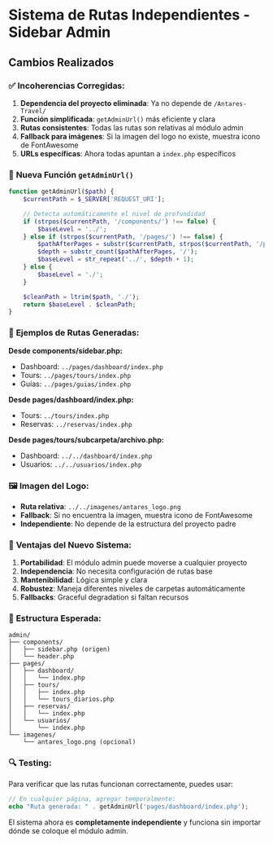 # Sistema de Rutas Independientes - Sidebar Admin

## Cambios Realizados

### ✅ **Incoherencias Corregidas:**

1. **Dependencia del proyecto eliminada**: Ya no depende de `/Antares-Travel/`
2. **Función simplificada**: `getAdminUrl()` más eficiente y clara
3. **Rutas consistentes**: Todas las rutas son relativas al módulo admin
4. **Fallback para imágenes**: Si la imagen del logo no existe, muestra icono de FontAwesome
5. **URLs específicas**: Ahora todas apuntan a `index.php` específicos

### 🔧 **Nueva Función `getAdminUrl()`**

```php
function getAdminUrl($path) {
    $currentPath = $_SERVER['REQUEST_URI'];

    // Detecta automáticamente el nivel de profundidad
    if (strpos($currentPath, '/components/') !== false) {
        $baseLevel = '../';
    } else if (strpos($currentPath, '/pages/') !== false) {
        $pathAfterPages = substr($currentPath, strpos($currentPath, '/pages/') + 7);
        $depth = substr_count($pathAfterPages, '/');
        $baseLevel = str_repeat('../', $depth + 1);
    } else {
        $baseLevel = './';
    }

    $cleanPath = ltrim($path, './');
    return $baseLevel . $cleanPath;
}
```

### 📍 **Ejemplos de Rutas Generadas:**

**Desde components/sidebar.php:**

- Dashboard: `../pages/dashboard/index.php`
- Tours: `../pages/tours/index.php`
- Guías: `../pages/guias/index.php`

**Desde pages/dashboard/index.php:**

- Tours: `../tours/index.php`
- Reservas: `../reservas/index.php`

**Desde pages/tours/subcarpeta/archivo.php:**

- Dashboard: `../../dashboard/index.php`
- Usuarios: `../../usuarios/index.php`

### 🖼️ **Imagen del Logo:**

- **Ruta relativa**: `../../imagenes/antares_logo.png`
- **Fallback**: Si no encuentra la imagen, muestra icono de FontAwesome
- **Independiente**: No depende de la estructura del proyecto padre

### 🎯 **Ventajas del Nuevo Sistema:**

1. **Portabilidad**: El módulo admin puede moverse a cualquier proyecto
2. **Independencia**: No necesita configuración de rutas base
3. **Mantenibilidad**: Lógica simple y clara
4. **Robustez**: Maneja diferentes niveles de carpetas automáticamente
5. **Fallbacks**: Graceful degradation si faltan recursos

### 📁 **Estructura Esperada:**

```
admin/
├── components/
│   ├── sidebar.php (origen)
│   └── header.php
├── pages/
│   ├── dashboard/
│   │   └── index.php
│   ├── tours/
│   │   ├── index.php
│   │   └── tours_diarios.php
│   ├── reservas/
│   │   └── index.php
│   └── usuarios/
│       └── index.php
└── imagenes/
    └── antares_logo.png (opcional)
```

### 🔍 **Testing:**

Para verificar que las rutas funcionan correctamente, puedes usar:

```php
// En cualquier página, agregar temporalmente:
echo "Ruta generada: " . getAdminUrl('pages/dashboard/index.php');
```

El sistema ahora es **completamente independiente** y funciona sin importar dónde se coloque el módulo admin.
